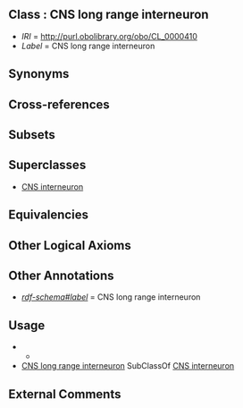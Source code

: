
## Class : CNS long range interneuron

 * *IRI* = http://purl.obolibrary.org/obo/CL_0000410
 * *Label* = CNS long range interneuron

## Synonyms


## Cross-references


## Subsets


## Superclasses

 * [CNS interneuron](../../CL/02/CL_0000402.md)

## Equivalencies


## Other Logical Axioms


## Other Annotations

 * *[rdf-schema#label](../../el/rdf-schema#label.md)* = CNS long range interneuron

## Usage

 * -
 * [CNS long range interneuron](../../CL/10/CL_0000410.md) SubClassOf [CNS interneuron](../../CL/02/CL_0000402.md)

## External Comments

